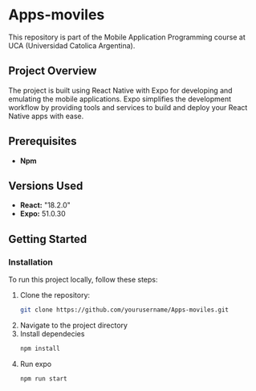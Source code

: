 # Apps-moviles

This repository is part of the Mobile Application Programming course at UCA (Universidad Catolica Argentina).

## Project Overview

The project is built using React Native with Expo for developing and emulating the mobile applications. Expo simplifies the development workflow by providing tools and services to build and deploy your React Native apps with ease.

## Prerequisites

- **Npm**

## Versions Used

- **React:** "18.2.0"
- **Expo:** 51.0.30

## Getting Started

### Installation

To run this project locally, follow these steps:

1. Clone the repository:
   ```bash
   git clone https://github.com/yourusername/Apps-moviles.git

2. Navigate to the project directory
3. Install dependecies
   ```bash
   npm install
4. Run expo
   ```bash
   npm run start


